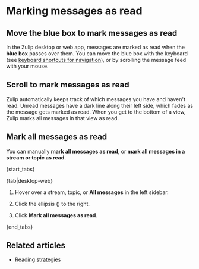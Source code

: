 # Marking messages as read

## Move the blue box to mark messages as read
In the Zulip desktop or web app, messages are marked as read when the
**blue box** passes over them. You can move the blue box with the keyboard (see
[keyboard shortcuts for navigation](/help/keyboard-shortcuts#navigation)),
or by scrolling the message feed with your mouse.

## Scroll to mark messages as read

Zulip automatically keeps track of which messages you have and haven't read.
Unread messages have a dark line along their left side, which fades as
the message gets marked as read. When you get to the bottom of a view, Zulip
marks all messages in that view as read.

## Mark all messages as read

You can manually **mark all messages as read**, or **mark all messages in a
stream or topic as read**.

{start_tabs}

{tab|desktop-web}

1. Hover over a stream, topic, or **All messages** in the left sidebar.

1. Click the ellipsis (<i class="zulip-icon zulip-icon-ellipsis-v-solid"></i>)
   to the right.

1. Click **Mark all messages as read**.

{end_tabs}

## Related articles

* [Reading strategies](/help/reading-strategies)
